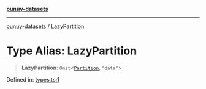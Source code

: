 [**punuy-datasets**](../README.md)

***

[punuy-datasets](../README.md) / LazyPartition

# Type Alias: LazyPartition

> **LazyPartition**: `Omit`\<[`Partition`](../interfaces/Partition.md), `"data"`\>

Defined in: [types.ts:1](https://github.com/andrefs/punuy-datasets/blob/a59e12be452ddcfc246ad1c567beef2f78e13a55/src/lib/types.ts#L1)
